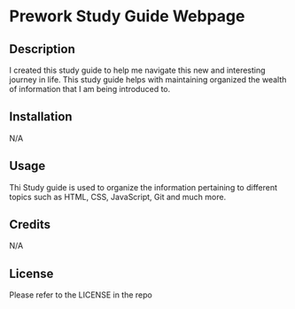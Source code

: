 # Prework Study Guide Webpage

## Description

I created this study guide to help me navigate this new and interesting journey in life. 
This study guide helps with maintaining organized the wealth of information that I am being introduced to.


## Installation

N/A

## Usage

Thi Study guide is used to organize the information pertaining to different topics such as HTML, CSS, JavaScript, Git and much more.

## Credits

N/A

## License
Please refer to the LICENSE in the repo

